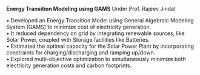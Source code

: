 **Energy Transition Modeling using GAMS**
Under Prof. Rajeev Jindal

• Developed an Energy Transition Model using General Algebraic Modeling System (GAMS) to minimize cost of electricity generation.  
• It reduced dependency on grid by integrating renewable sources, like Solar Power, coupled with Storage facilities like Batteries.  
• Estimated the optimal capacity for the Solar Power Plant by incorporating constraints for charging/discharging and ramping up/down.  
• Explored multi-objective optimization to simultaneously minimize both electricity generation costs and carbon footprints.  
